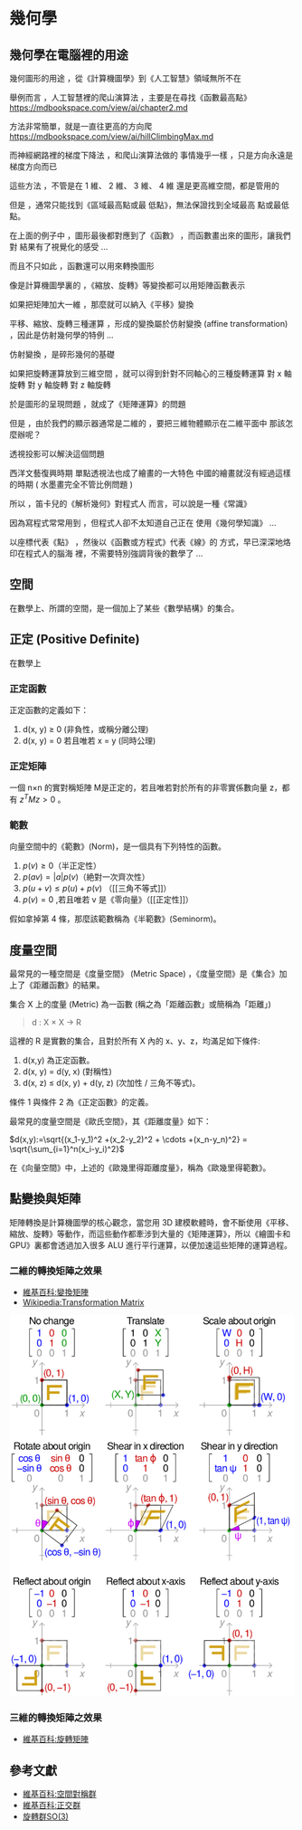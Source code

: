 # 幾何學

## 幾何學在電腦裡的用途

幾何圖形的用途 ，從《計算機圖學》到《人工智慧》領域無所不在

舉例而言 ，人工智慧裡的爬山演算法 ，主要是在尋找《函數最高點》 https://mdbookspace.com/view/ai/chapter2.md

方法非常簡單，就是一直往更高的方向爬 https://mdbookspace.com/view/ai/hillClimbingMax.md

而神經網路裡的梯度下降法 ，和爬山演算法做的 事情幾乎一樣 ，只是方向永遠是 梯度方向而已

這些方法 ，不管是在 1 維、 2 維、 3 維、 4 維 還是更高維空間，都是管用的

但是 ，通常只能找到《區域最高點或最 低點》，無法保證找到全域最高 點或最低點。

在上面的例子中 ，圖形最後都對應到了《函數》 ，而函數畫出來的圖形，讓我們對 結果有了視覺化的感受 ...

而且不只如此 ，函數還可以用來轉換圖形

像是計算機圖學裏的 ，《縮放、旋轉》等變換都可以用矩陣函數表示

如果把矩陣加大一維 ，那麼就可以納入《平移》變換

平移、縮放、旋轉三種運算 ，形成的變換屬於仿射變換 (affine transformation) ，因此是仿射幾何學的特例 ...

仿射變換 ，是碎形幾何的基礎

如果把旋轉運算放到三維空間 ，就可以得到針對不同軸心的三種旋轉運算 對 x 軸旋轉 對 y 軸旋轉 對 z 軸旋轉

於是圖形的呈現問題 ，就成了《矩陣運算》的問題

但是 ，由於我們的顯示器通常是二維的 ，要把三維物體顯示在二維平面中 那該怎麼辦呢？

透視投影可以解決這個問題

西洋文藝復興時期 單點透視法也成了繪畫的一大特色 中國的繪畫就沒有經過這樣的時期 ( 水墨畫完全不管比例問題 )

所以 ，笛卡兒的《解析幾何》對程式人 而言，可以說是一種《常識》

因為寫程式常常用到 ，但程式人卻不太知道自己正在 使用《幾何學知識》 ...

以座標代表《點》 ，然後以《函數或方程式》代表《線》的 方式，早已深深地烙印在程式人的腦海 裡，不需要特別強調背後的數學了 ...


## 空間

在數學上、所謂的空間，是一個加上了某些《數學結構》的集合。


## 正定 (Positive Definite)

在數學上


### 正定函數

正定函數的定義如下：

1. d(x, y) ≥ 0 (非負性，或稱分離公理)
2. d(x, y) = 0 若且唯若 x = y (同時公理)

### 正定矩陣

一個 n×n 的實對稱矩陣 M是正定的，若且唯若對於所有的非零實係數向量 z，都有 $`z^T M z>0`$ 。

### 範數
向量空間中的《範數》(Norm)，是一個具有下列特性的函數。

1. $`p(v) \ge 0`$（半正定性）
2. $`p(a v) = |a| p(v)`$（絶對一次齊次性）
3. $`p(u + v) \le p(u) + p(v)`$ （[[三角不等式]]）
4. $`p(v)=0`$ ,若且唯若 v 是《零向量》（[[正定性]]）

假如拿掉第 4 條，那麼該範數稱為《半範數》(Seminorm)。

## 度量空間

最常見的一種空間是《度量空間》 (Metric Space) ，《度量空間》是《集合》加上了《距離函數》的結果。

集合 X 上的度量 (Metric) 為一函數 (稱之為「距離函數」或簡稱為「距離」)

> d : X × X → R

這裡的 R 是實數的集合，且對於所有 X 內的 x、y、z，均滿足如下條件:

1. d(x,y) 為正定函數。
2. d(x, y) = d(y, x) (對稱性)
3. d(x, z) ≤ d(x, y) + d(y, z) (次加性 / 三角不等式)。

條件 1 與條件 2 為《正定函數》的定義。
 

最常見的度量空間是《歐氏空間》，其《距離度量》如下：

$`d(x,y):=\sqrt{(x_1-y_1)^2 +(x_2-y_2)^2 + \cdots +(x_n-y_n)^2} = \sqrt{\sum_{i=1}^n(x_i-y_i)^2}`$

在《向量空間》中，上述的《歐幾里得距離度量》，稱為《歐幾里得範數》。


## 點變換與矩陣

矩陣轉換是計算機圖學的核心觀念，當您用 3D 建模軟體時，會不斷使用《平移、縮放、旋轉》等動作，而這些動作都牽涉到大量的《矩陣運算》，所以《繪圖卡和GPU》裏都會透過加入很多 ALU 進行平行運算，以便加速這些矩陣的運算過程。

### 二維的轉換矩陣之效果

* [維基百科:變換矩陣](https://zh.wikipedia.org/wiki/%E5%8F%98%E6%8D%A2%E7%9F%A9%E9%98%B5)
* [Wikipedia:Transformation Matrix](https://en.wikipedia.org/wiki/Transformation_matrix)

![](img/2dTransform.png)

### 三維的轉換矩陣之效果

* [維基百科:旋轉矩陣](https://zh.wikipedia.org/wiki/%E6%97%8B%E8%BD%AC%E7%9F%A9%E9%98%B5)

## 參考文獻

* [維基百科:空間對稱群](https://zh.wikipedia.org/wiki/%E7%A9%BA%E9%96%93%E5%B0%8D%E7%A8%B1%E7%BE%A4)
* [維基百科:正交群](https://zh.wikipedia.org/wiki/%E6%AD%A3%E4%BA%A4%E7%BE%A4)
* [旋轉群SO(3)](https://zh.wikipedia.org/wiki/%E6%97%8B%E8%BD%89%E7%BE%A4)



